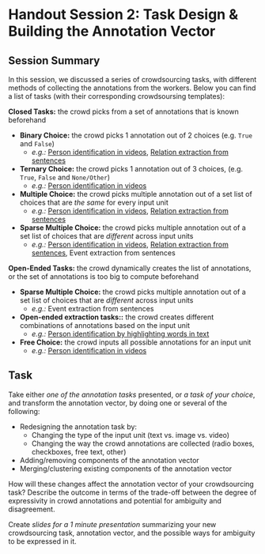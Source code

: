 # Handout Session 2: Task Design & Building the Annotation Vector

## Session Summary

In this session, we discussed a series of crowdsourcing tasks, with different methods of collecting the annotations from the workers. Below you can find a list of tasks (with their corresponding crowdsoursing templates):

**Closed Tasks:** the crowd picks from a set of annotations that is known beforehand

* **Binary Choice:** the crowd picks 1 annotation out of 2 choices (e.g. `True` and `False`)
    + *e.g.:* [Person identification in videos](img/ann-vec/bin-person-in-vid.pdf), [Relation extraction from sentences](img/ann-vec/bin-relex.pdf)
* **Ternary Choice:** the crowd picks 1 annotation out of 3 choices, (e.g. `True`, `False` and `None/Other`)
    + *e.g.:* [Person identification in videos](img/ann-vec/tern-person-in-vid.pdf)
* **Multiple Choice:** the crowd picks multiple annotation out of a set list of choices that are *the same* for every input unit
    + *e.g.:* [Person identification in videos](img/ann-vec/mult-person-in-vid.pdf), [Relation extraction from sentences](img/ann-vec/mult-relex.pdf)
* **Sparse Multiple Choice:** the crowd picks multiple annotation out of a set list of choices that are *different* across input units
    + *e.g.:* [Person identification in videos](img/ann-vec/sparse-person-in-vid.pdf), [Relation extraction from sentences](img/ann-vec/mult-relex.pdf), Event extraction from sentences
    
**Open-Ended Tasks:** the crowd dynamically creates the list of annotations, or the set of annotations is too big to compute beforehand

* **Sparse Multiple Choice:** the crowd picks multiple annotation out of a set list of choices that are *different* across input units
    + *e.g.:* Event extraction from sentences
* **Open-ended extraction tasks::** the crowd creates different combinations of annotations based on the input unit
    + *e.g.:* [Person identification by highlighting words in text](img/ann-vec/od-extr-person-in-vid.pdf)
* **Free Choice:** the crowd inputs all possible annotations for an input unit
    + *e.g.:* [Person identification in videos](img/ann-vec/free-person-in-vid.pdf)



## Task

Take either *one of the annotation tasks* presented, or *a task of your choice*, and transform the annotation vector, by doing one or several of the following:

* Redesigning the annotation task by:
    + Changing the type of the input unit (text vs. image vs. video)
    + Changing the way the crowd annotations are collected (radio boxes, checkboxes, free text, other)
* Adding/removing components of the annotation vector
* Merging/clustering existing components of the annotation vector

How will these changes affect the annotation vector of your crowdsourcing task? Describe the outcome in terms of the trade-off between the degree of expressivity in crowd annotations and potential for ambiguity and disagreement.

Create *slides for a 1 minute presentation* summarizing your new crowdsourcing task, annotation vector, and the possible ways for ambiguity to be expressed in it.
